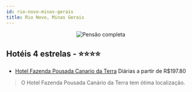 ```yaml
---
id: rio-novo-minas-gerais
title: Rio Novo, Minas Gerais
---
```


<center><img src="https://static.hotelurbano.com/reservas/prod0/6/6192/560c0c320b519_hotel-fazenda-pousada-canario-da-terra.JPG" alt="Pensão completa" /></center>


## Hotéis 4 estrelas - ⭐️⭐️⭐️⭐️

-    [Hotel Fazenda Pousada Canario da Terra](https://www.hurb.com/hoteis/rio-novo/hotel-fazenda-pousada-canario-da-terra-6192?cmp=18055) Diárias a partir de R$197.80
   > O Hotel Fazenda Pousada Canário da Terra tem ótima localização. 
